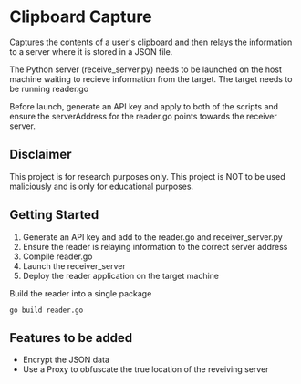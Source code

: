# Clipboard Capture

Captures the contents of a user's clipboard and then relays the information to a server where it is stored in a JSON file.

The Python server (receive_server.py) needs to be launched on the host machine waiting to recieve information from the target. The target needs to be running reader.go

Before launch, generate an API key and apply to both of the scripts and ensure the serverAddress for the reader.go points towards the receiver server.

## Disclaimer
This project is for research purposes only. This project is NOT to be used maliciously and is only for educational purposes.


## Getting Started

1) Generate an API key and add to the reader.go and receiver_server.py
2) Ensure the reader is relaying information to the correct server address
3) Compile reader.go
4) Launch the receiver_server
5) Deploy the reader application on the target machine

Build the reader into a single package
```
go build reader.go
```


## Features to be added

- Encrypt the JSON data
- Use a Proxy to obfuscate the true location of the reveiving server